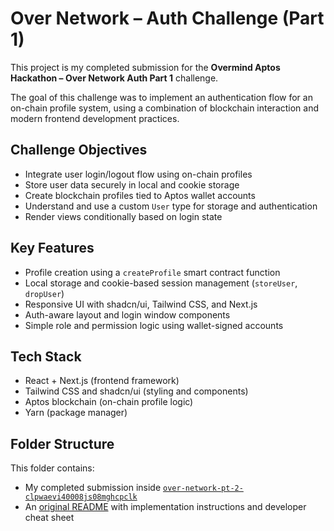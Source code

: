 # Over Network – Auth Challenge (Part 1)

This project is my completed submission for the **Overmind Aptos Hackathon – Over Network Auth Part 1** challenge.

The goal of this challenge was to implement an authentication flow for an on-chain profile system, using a combination of blockchain interaction and modern frontend development practices.

## Challenge Objectives

- Integrate user login/logout flow using on-chain profiles
- Store user data securely in local and cookie storage
- Create blockchain profiles tied to Aptos wallet accounts
- Understand and use a custom `User` type for storage and authentication
- Render views conditionally based on login state

## Key Features

- Profile creation using a `createProfile` smart contract function
- Local storage and cookie-based session management (`storeUser`, `dropUser`)
- Responsive UI with shadcn/ui, Tailwind CSS, and Next.js
- Auth-aware layout and login window components
- Simple role and permission logic using wallet-signed accounts

## Tech Stack

- React + Next.js (frontend framework)
- Tailwind CSS and shadcn/ui (styling and components)
- Aptos blockchain (on-chain profile logic)
- Yarn (package manager)

## Folder Structure

This folder contains:

- My completed submission inside [`over-network-pt-2-clpwaevi40008js08mghcpclk`](./over-network-pt-2-clpwaevi40008js08mghcpclk)
- An [original README](./over-network-pt-2-clpwaevi40008js08mghcpclk/README.md) with implementation instructions and developer cheat sheet
